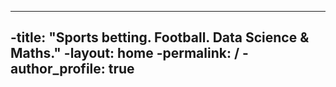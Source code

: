----
 -title: "Sports betting.  Football.  Data Science & Maths."
 -layout: home
 -permalink: /
 -author_profile: true
 ----
